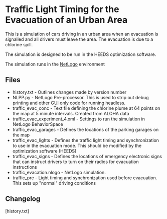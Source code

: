 Traffic Light Timing for the Evacuation of an Urban Area
========================================================

This is a simulation of cars driving in an urban area when an evacuation is
signalled and all drivers must leave the area. The evacuation is due to a
chlorine spill.

The simulation is designed to be run in the HEEDS optimization software.

The simulation runs in the [NetLogo](https://github.com/NetLogo/NetLogo) environment

Files
-----

* history.txt - Outlines changes made by version number
* NLPP.py - NetLogo Pre-processor. This is used to strip out debug printing and other GUI only code for running headless.
* traffic_evac_conc - Text file defining the chlorine plume at 64 points on the map at 5 minute intervals. Created from ALOHA data
* traffic_evac_experiment_4.xml - Settings to run the simulation in NetLogo BehaviorSpace
* traffic_evac_garages - Defines the locations of the parking garages on the map
* traffic_evac_lights - Defines the traffic light timing and synchronization to use in the evacuation mode. This should be modified by the optimization software (HEEDS)
* traffic_evac_signs - Defines the locations of emergency electronic signs that can instruct drivers to turn on their radios for evacuation instructions
* traffic_evacation.nlogo - NetLogo simulation.
* traffic_pre - Light timing and synchronization used before evacuation. This sets up "normal" driving conditions

Changelog
---------

[history.txt]

